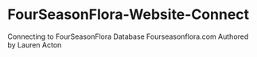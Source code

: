# FourSeasonFlora-Website-Connect
Connecting to FourSeasonFlora Database
Fourseasonflora.com
Authored by Lauren Acton
